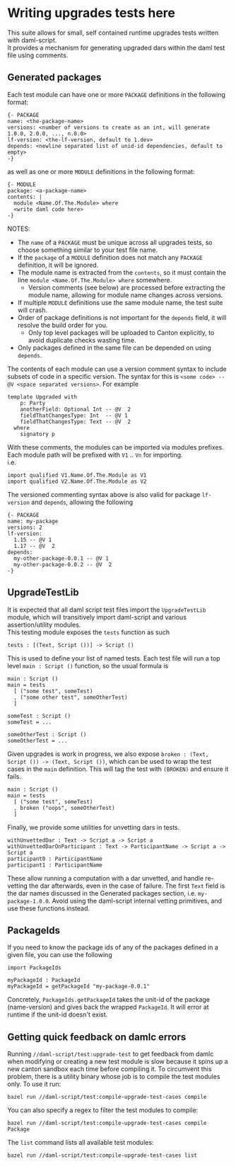 # Writing upgrades tests here
This suite allows for small, self contained runtime upgrades tests written with daml-script.  
It provides a mechanism for generating upgraded dars within the daml test file using comments.

## Generated packages
Each test module can have one or more `PACKAGE` definitions in the following format:
```
{- PACKAGE
name: <the-package-name>
versions: <number of versions to create as an int, will generate 1.0.0, 2.0.0, ..., n.0.0>
lf-version: <the-lf-version, default to 1.dev>
depends: <newline separated list of unid-id dependencies, default to empty>
-}
```

as well as one or more `MODULE` definitions in the following format:
```
{- MODULE
package: <a-package-name>
contents: |
  module <Name.Of.The.Module> where
  <write daml code here>
-}
```

NOTES:
  * The `name` of a `PACKAGE` must be unique across all upgrades tests, so choose something similar to your test file name.
  * If the `package` of a `MODULE` definition does not match any `PACKAGE` definition, it will be ignored.
  * The module name is extracted from the `contents`, so it must contain the line `module <Name.Of.The.Module> where` somewhere.
    * Version comments (see below) are processed before extracting the module name, allowing for module name changes across versions.
  * If multiple `MODULE` definitions use the same module name, the test suite will crash.
  * Order of package definitions is not important for the `depends` field, it will resolve the build order for you.
    * Only top level packages will be uploaded to Canton explicitly, to avoid duplicate checks wasting time.
  * Only packages defined in the same file can be depended on using `depends`.

The contents of each module can use a version comment syntax to include subsets of code in a specific version.
The syntax for this is `<some code> -- @V <space separated versions>`. For example
```
template Upgraded with
    p: Party
    anotherField: Optional Int -- @V  2
    fieldThatChangesType: Int  -- @V 1
    fieldThatChangesType: Text -- @V  2
  where
    signatory p
```

With these comments, the modules can be imported via modules prefixes. Each module path will be prefixed with `V1` .. `Vn` for importing.  
i.e.
```
import qualified V1.Name.Of.The.Module as V1
import qualified V2.Name.Of.The.Module as V2
```

The versioned commenting syntax above is also valid for package `lf-version` and `depends`, allowing the following
```
{- PACKAGE
name: my-package
versions: 2
lf-version:
  1.15 -- @V 1
  1.17 -- @V  2
depends:
  my-other-package-0.0.1 -- @V 1
  my-other-package-0.0.2 -- @V  2
-}
```

## UpgradeTestLib
It is expected that all daml script test files import the `UpgradeTestLib` module, which will transitively import daml-script and various assertion/utility modules.  
This testing module exposes the `tests` function as such  
```
tests : [(Text, Script ())] -> Script ()
```
This is used to define your list of named tests. Each test file will run a top level `main : Script ()` function, so the usual formula is
```
main : Script ()
main = tests
  [ ("some test", someTest)
  , ("some other test", someOtherTest)
  ]

someTest : Script ()
someTest = ...

someOtherTest : Script ()
someOtherTest = ...
```

Given upgrades is work in progress, we also expose `broken : (Text, Script ()) -> (Text, Script ())`, which can be used to wrap the test cases in the `main` definition. This will tag the test with `(BROKEN)` and ensure it fails.
```
main : Script ()
main = tests
  [ ("some test", someTest)
  , broken ("oops", someOtherTest)
  ]
```

Finally, we provide some utilities for unvetting dars in tests.
```
withUnvettedDar : Text -> Script a -> Script a
withUnvettedDarOnParticipant : Text -> ParticipantName -> Script a -> Script a
participant0 : ParticipantName
participant1 : ParticipantName
```
These allow running a computation with a dar unvetted, and handle re-vetting the dar afterwards, even in the case of failure. The first `Text` field is the dar names discussed in the Generated packages section, i.e. `my-package-1.0.0`.
Avoid using the daml-script internal vetting primitives, and use these functions instead.

## PackageIds
If you need to know the package ids of any of the packages defined in a given file, you can use the following
```
import PackageIds

myPackageId : PackageId
myPackageId = getPackageId "my-package-0.0.1"
```
Concretely, `PackageIds.getPackageId` takes the unit-id of the package (name-version) and gives back the wrapped `PackageId`.
It will error at runtime if the unit-id doesn't exist.

## Getting quick feedback on damlc errors

Running `//daml-script/test:upgrade-test` to get feedback from damlc when
modifying or creating a new test module is slow because it spins up a new canton
sandbox each time before compiling it. To circumvent this problem, there is a
utility binary whose job is to compile the test modules only. To use it run:
```
bazel run //daml-script/test:compile-upgrade-test-cases compile
```
You can also specify a regex to filter the test modules to compile:
```
bazel run //daml-script/test:compile-upgrade-test-cases compile Package
```
The `list` command lists all available test modules:
```
bazel run //daml-script/test:compile-upgrade-test-cases list
```
